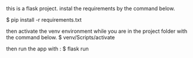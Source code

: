 
this is a flask project.
instal the requirements by the command below.


$ pip install -r requirements.txt


then activate the venv environment while you are in the project folder with the command below.
$ venv/Scripts/activate


then run the app with :
$ flask run
